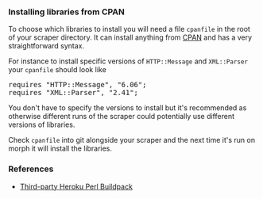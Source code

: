 ### Installing libraries from CPAN

To choose which libraries to install you will need a file `cpanfile` in the root of your scraper
directory. It can install anything from [CPAN](http://www.cpan.org/) and has a very straightforward syntax.

For instance to install specific versions of `HTTP::Message` and `XML::Parser` your `cpanfile` should
look like
<pre>
requires "HTTP::Message", "6.06";
requires "XML::Parser", "2.41";
</pre>

You don't have to specify the versions to install but it's recommended as otherwise different
runs of the scraper could potentially use different versions of libraries.

Check `cpanfile` into git alongside your scraper and the next time it's run on morph it will install
the libraries.

### References
* [Third-party Heroku Perl Buildpack](https://github.com/miyagawa/heroku-buildpack-perl)
